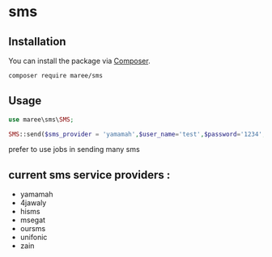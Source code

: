 # sms
## Installation

You can install the package via [Composer](https://getcomposer.org).

```bash
composer require maree/sms
```

## Usage

```php
use maree\sms\SMS;

SMS::send($sms_provider = 'yamamah',$user_name='test',$password='1234',$sender_name='Maree App',$phone='0020*********', $msg='sms sent successfuly');  


```
prefer to use jobs in sending many sms

## current sms service providers :
- yamamah
- 4jawaly
- hisms
- msegat
- oursms
- unifonic
- zain







